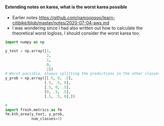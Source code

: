 

#### Extending notes on karea, what is the worst karea possible
* Earlier notes https://github.com/namoopsoo/learn-citibike/blob/master/notes/2020-07-04-aws.md
* I was wondering since I had also written out how to calculate the theoretical worst logloss, I should consider the worst karea too.


```python
import numpy as np

y_test = np.array([1,
                   2,
                   1,
                   0,
                   2])
# Worst possible, always splitting the predictions in the other classes
y_prob = np.array([[.5, 0, .5],
                  [.5, .5, 0],
                  [.5, 0, .5],
                  [0, .5, .5],
                  [.5, .5, 0],])

#
import fresh.metrics as fm
fm.kth_area(y_test, y_prob,
            num_classes=3)                  

```
